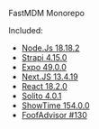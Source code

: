 FastMDM Monorepo


Included:
- [Node.Js 18.18.2](https://github.com/nodejs/node)
- [Strapi 4.15.0](https://github.com/strapi/strapi)
- [Expo 49.0.0](https://github.com/expo/examples)
- [Next.JS 13.4.19](https://github.com/vercel/next.js)
- [React 18.2.0](https://github.com/facebook/react/)
- [Solito 4.0.1](https://github.com/nandorojo/solito)
- [ShowTime 154.0.0](https://github.com/showtime-xyz/showtime-frontend/tree/staging)
- [FoofAdvisor #130](https://github.com/strapi/foodadvisor)
